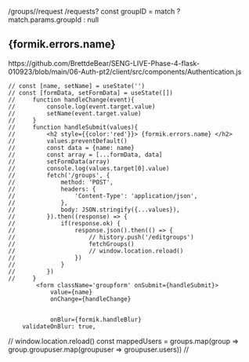 /groups/<id>/request
/requests?
const groupID = match ? match.params.groupId : null
<h2 style={{color:'red'}}> {formik.errors.name}</h2>
https://github.com/BrettdeBear/SENG-LIVE-Phase-4-flask-010923/blob/main/06-Auth-pt2/client/src/components/Authentication.js

    // const [name, setName] = useState('')
    // const [formData, setFormData] = useState([])
    //     function handleChange(event){
    //         console.log(event.target.value)
    //         setName(event.target.value)
    //     }
    //     function handleSubmit(values){
    //         <h2 style={{color:'red'}}> {formik.errors.name} </h2>
    //         values.preventDefault()
    //         const data = {name: name}
    //         const array = [...formData, data]
    //         setFormData(array)
    //         console.log(values.target[0].value)
    //         fetch('/groups', {
    //             method: 'POST',
    //             headers: {
    //                 'Content-Type': 'application/json',
    //             },
    //             body: JSON.stringify({...values}),
    //         }).then((response) => {
    //             if(response.ok) {
    //                 response.json().then(() => {
    //                     // history.push('/editgroups')
    //                     fetchGroups()
    //                     // window.location.reload()
    //                 })
    //             }
    //         })
    //     }
            <form className='groupform' onSubmit={handleSubmit}>
                value={name}
                onChange={handleChange}
                
                
                onBlur={formik.handleBlur} 
        validateOnBlur: true,

// window.location.reload()
const mappedUsers = groups.map(group => group.groupuser.map(groupuser => groupuser.users))
//